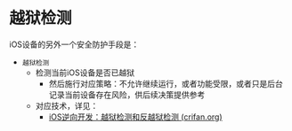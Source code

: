 # 越狱检测

iOS设备的另外一个安全防护手段是：

* `越狱检测`
  * 检测当前iOS设备是否已越狱
    * 然后施行对应策略：不允许继续运行，或者功能受限，或者只是后台记录当前设备存在风险，供后续决策提供参考
  * 对应技术，详见：
    * [iOS逆向开发：越狱检测和反越狱检测 (crifan.org)](https://book.crifan.org/books/ios_re_jb_detection/website/)

